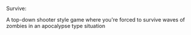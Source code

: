 Survive:

A top-down shooter style game where you're forced to survive waves of zombies in an apocalypse type situation
